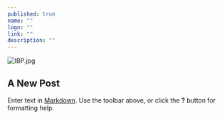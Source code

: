 ```yaml
---
published: true
name: ""
logo: ""
link: ""
description: ""
---
```


![IBP.jpg]({{site.baseurl}}/css/img/logos/IBP.jpg)
## A New Post

Enter text in [Markdown](http://daringfireball.net/projects/markdown/). Use the toolbar above, or click the **?** button for formatting help.
